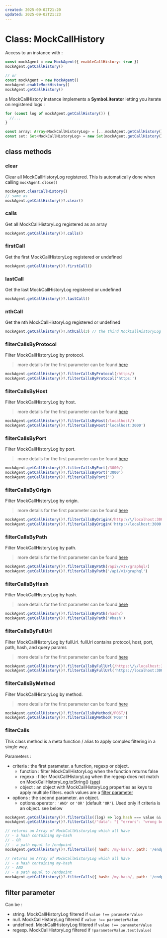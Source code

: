 ```yaml
---
created: 2025-09-02T21:20
updated: 2025-09-02T21:23
---
```

# Class: MockCallHistory

Access to an instance with :

```js
const mockAgent = new MockAgent({ enableCallHistory: true })
mockAgent.getCallHistory()

// or
const mockAgent = new MockAgent()
mockAgent.enableMockHistory()
mockAgent.getCallHistory()

```

a MockCallHistory instance implements a **Symbol.iterator** letting you iterate on registered logs :

```ts
for (const log of mockAgent.getCallHistory()) {
  //...
}

const array: Array<MockCallHistoryLog> = [...mockAgent.getCallHistory()]
const set: Set<MockCallHistoryLog> = new Set(mockAgent.getCallHistory())
```

## class methods

### clear

Clear all MockCallHistoryLog registered. This is automatically done when calling `mockAgent.close()`

```js
mockAgent.clearCallHistory()
// same as
mockAgent.getCallHistory()?.clear()
```

### calls

Get all MockCallHistoryLog registered as an array

```js
mockAgent.getCallHistory()?.calls()
```

### firstCall

Get the first MockCallHistoryLog registered or undefined

```js
mockAgent.getCallHistory()?.firstCall()
```

### lastCall

Get the last MockCallHistoryLog registered or undefined

```js
mockAgent.getCallHistory()?.lastCall()
```

### nthCall

Get the nth MockCallHistoryLog registered or undefined

```js
mockAgent.getCallHistory()?.nthCall(3) // the third MockCallHistoryLog registered
```

### filterCallsByProtocol

Filter MockCallHistoryLog by protocol.

> more details for the first parameter can be found [here](/docs/docs/api/MockCallHistory.md#filter-parameter)

```js
mockAgent.getCallHistory()?.filterCallsByProtocol(/https/)
mockAgent.getCallHistory()?.filterCallsByProtocol('https:')
```

### filterCallsByHost

Filter MockCallHistoryLog by host.

> more details for the first parameter can be found [here](/docs/docs/api/MockCallHistory.md#filter-parameter)

```js
mockAgent.getCallHistory()?.filterCallsByHost(/localhost/)
mockAgent.getCallHistory()?.filterCallsByHost('localhost:3000')
```

### filterCallsByPort

Filter MockCallHistoryLog by port.

> more details for the first parameter can be found [here](/docs/docs/api/MockCallHistory.md#filter-parameter)

```js
mockAgent.getCallHistory()?.filterCallsByPort(/3000/)
mockAgent.getCallHistory()?.filterCallsByPort('3000')
mockAgent.getCallHistory()?.filterCallsByPort('')
```

### filterCallsByOrigin

Filter MockCallHistoryLog by origin.

> more details for the first parameter can be found [here](/docs/docs/api/MockCallHistory.md#filter-parameter)

```js
mockAgent.getCallHistory()?.filterCallsByOrigin(/http:\/\/localhost:3000/)
mockAgent.getCallHistory()?.filterCallsByOrigin('http://localhost:3000')
```

### filterCallsByPath

Filter MockCallHistoryLog by path.

> more details for the first parameter can be found [here](/docs/docs/api/MockCallHistory.md#filter-parameter)

```js
mockAgent.getCallHistory()?.filterCallsByPath(/api\/v1\/graphql/)
mockAgent.getCallHistory()?.filterCallsByPath('/api/v1/graphql')
```

### filterCallsByHash

Filter MockCallHistoryLog by hash.

> more details for the first parameter can be found [here](/docs/docs/api/MockCallHistory.md#filter-parameter)

```js
mockAgent.getCallHistory()?.filterCallsByPath(/hash/)
mockAgent.getCallHistory()?.filterCallsByPath('#hash')
```

### filterCallsByFullUrl

Filter MockCallHistoryLog by fullUrl. fullUrl contains protocol, host, port, path, hash, and query params

> more details for the first parameter can be found [here](/docs/docs/api/MockCallHistory.md#filter-parameter)

```js
mockAgent.getCallHistory()?.filterCallsByFullUrl(/https:\/\/localhost:3000\/\?query=value#hash/)
mockAgent.getCallHistory()?.filterCallsByFullUrl('https://localhost:3000/?query=value#hash')
```

### filterCallsByMethod

Filter MockCallHistoryLog by method.

> more details for the first parameter can be found [here](/docs/docs/api/MockCallHistory.md#filter-parameter)

```js
mockAgent.getCallHistory()?.filterCallsByMethod(/POST/)
mockAgent.getCallHistory()?.filterCallsByMethod('POST')
```

### filterCalls

This class method is a meta function / alias to apply complex filtering in a single way.

Parameters :

- criteria : the first parameter. a function, regexp or object.
  - function : filter MockCallHistoryLog when the function returns false
  - regexp : filter MockCallHistoryLog when the regexp does not match on MockCallHistoryLog.toString() ([see](./MockCallHistoryLog.md#to-string))
  - object : an object with MockCallHistoryLog properties as keys to apply multiple filters. each values are a [filter parameter](/docs/docs/api/MockCallHistory.md#filter-parameter)
- options : the second parameter. an object.
  - options.operator : `'AND'` or `'OR'` (default `'OR'`). Used only if criteria is an object. see below

```js
mockAgent.getCallHistory()?.filterCalls((log) => log.hash === value && log.headers?.['authorization'] !== undefined)
mockAgent.getCallHistory()?.filterCalls(/"data": "{ "errors": "wrong body" }"/)

// returns an Array of MockCallHistoryLog which all have
// - a hash containing my-hash
// - OR
// - a path equal to /endpoint
mockAgent.getCallHistory()?.filterCalls({ hash: /my-hash/, path: '/endpoint' })

// returns an Array of MockCallHistoryLog which all have
// - a hash containing my-hash
// - AND
// - a path equal to /endpoint
mockAgent.getCallHistory()?.filterCalls({ hash: /my-hash/, path: '/endpoint' }, { operator: 'AND' })
```

## filter parameter

Can be :

- string. MockCallHistoryLog filtered if `value !== parameterValue`
- null. MockCallHistoryLog filtered if `value !== parameterValue`
- undefined. MockCallHistoryLog filtered if `value !== parameterValue`
- regexp. MockCallHistoryLog filtered if `!parameterValue.test(value)`

